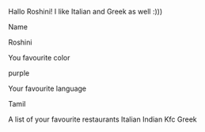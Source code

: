 

Hallo Roshini!
I like Italian and Greek as well :)))

Name 

Roshini


You favourite color

purple


Your favourite language

Tamil


A list of your favourite restaurants
Italian
Indian
Kfc
Greek
